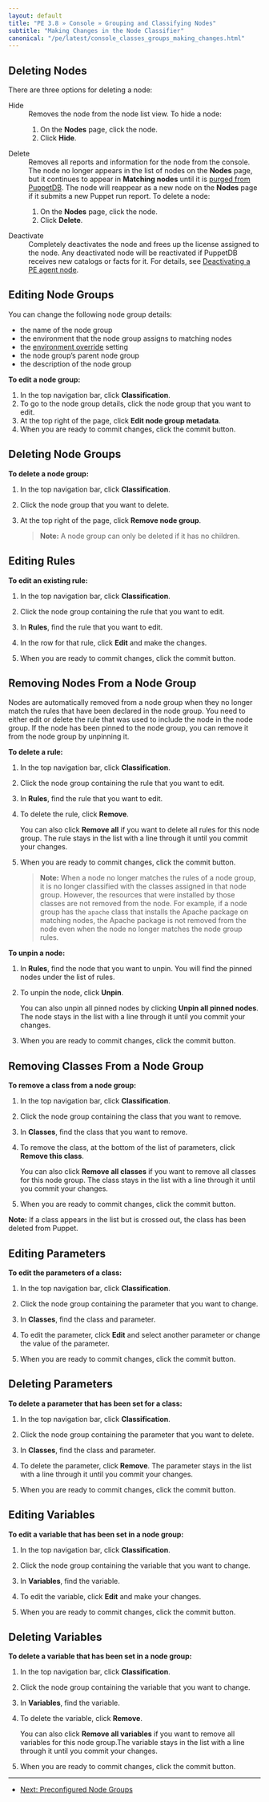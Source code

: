 ```yaml
---
layout: default
title: "PE 3.8 » Console » Grouping and Classifying Nodes"
subtitle: "Making Changes in the Node Classifier"
canonical: "/pe/latest/console_classes_groups_making_changes.html"
---
```



[environment_override]: ./console_classes_groups_environment_override.html

## Deleting Nodes

There are three options for deleting a node:
<dl>
<dt>Hide</dt>
<dd>Removes the node from the node list view. To hide a node:
<ol>
<li>On the <strong>Nodes</strong> page, click the node.</li>
<li>Click <strong>Hide</strong>.</li>
</ol>
</dd>
<dt>Delete</dt>
<dd>Removes all reports and information for the node from the console. The node no longer appears in the list of nodes on the <strong>Nodes</strong> page, but it continues to appear in <strong>Matching nodes</strong> until it is <a href="/puppetdb/2.3/maintain_and_tune.html#deactivate-decommissioned-nodes">purged from PuppetDB</a>. The node will reappear as a new node on the <strong>Nodes</strong> page if it submits a new Puppet run report. To delete a node:
<ol>
<li>On the <strong>Nodes</strong> page, click the node.</li>
<li>Click <strong>Delete</strong>.</li>
</ol>
</dd>
<dt>Deactivate</dt>
<dd>Completely deactivates the node and frees up the license assigned to the node. Any deactivated node will be reactivated if PuppetDB receives new catalogs or facts for it. For details, see <a href="./node_deactivation.html">Deactivating a PE agent node</a>.</dd>
</dl>

## Editing Node Groups

You can change the following node group details:

- the name of the node group
- the environment that the node group assigns to matching nodes
- the [environment override][environment_override] setting
- the node group’s parent node group
- the description of the node group

**To edit a node group:**

1. In the top navigation bar, click **Classification**.
2. To go to the node group details, click the node group that you want to edit.
3. At the top right of the page, click **Edit node group metadata**.
4. When you are ready to commit changes, click the commit button.

## Deleting Node Groups

**To delete a node group:**

1. In the top navigation bar, click **Classification**.

2. Click the node group that you want to delete.

3. At the top right of the page, click **Remove node group**.

    > **Note:** A node group can only be deleted if it has no children.

## Editing Rules

**To edit an existing rule:**

1. In the top navigation bar, click **Classification**.

2. Click the node group containing the rule that you want to edit.

3. In **Rules**, find the rule that you want to edit.

4. In the row for that rule, click **Edit** and make the changes.

5. When you are ready to commit changes, click the commit button.

## Removing Nodes From a Node Group

Nodes are automatically removed from a node group when they no longer match the rules that have been declared in the node group. You need to either edit or delete the rule that was used to include the node in the node group. If the node has been pinned to the node group, you can remove it from the node group by unpinning it.

**To delete a rule:**

1. In the top navigation bar, click **Classification**.

2. Click the node group containing the rule that you want to edit.

3. In **Rules**, find the rule that you want to edit.

4. To delete the rule, click **Remove**.

   You can also click **Remove all** if you want to delete all rules for this node group. The rule stays in the list with a line through it until you commit your changes.

5. When you are ready to commit changes, click the commit button.

    > **Note:** When a node no longer matches the rules of a node group, it is no longer classified with the classes assigned in that node group. However, the resources that were installed by those classes are not removed from the node. For example, if a node group has the `apache` class that installs the Apache package on matching nodes, the Apache package is not removed from the node even when the node no longer matches the node group rules.

**To unpin a node:**

1. In **Rules**, find the node that you want to unpin. You will find the pinned nodes under the list of rules.

2. To unpin the node, click **Unpin**.

   You can also unpin all pinned nodes by clicking **Unpin all pinned nodes**. The node stays in the list with a line through it until you commit your changes.

3. When you are ready to commit changes, click the commit button.


## Removing Classes From a Node Group

**To remove a class from a node group:**

1. In the top navigation bar, click **Classification**.

2. Click the node group containing the class that you want to remove.

3. In **Classes**, find the class that you want to remove.

4. To remove the class, at the bottom of the list of parameters, click **Remove this class**.

   You can also click **Remove all classes** if you want to remove all classes for this node group. The class stays in the list with a line through it until you commit your changes.

5. When you are ready to commit changes, click the commit button.

**Note:** If a class appears in the list but is crossed out, the class has been deleted from Puppet.

## Editing Parameters

**To edit the parameters of a class:**

1. In the top navigation bar, click **Classification**.

2. Click the node group containing the parameter that you want to change.

3. In **Classes**, find the class and parameter.

4. To edit the parameter, click **Edit** and select another parameter or change the value of the parameter.

5. When you are ready to commit changes, click the commit button.

## Deleting Parameters

**To delete a parameter that has been set for a class:**

1. In the top navigation bar, click **Classification**.

2. Click the node group containing the parameter that you want to delete.

3. In **Classes**, find the class and parameter.

4. To delete the parameter, click **Remove**. The parameter stays in the list with a line through it until you commit your changes.

5. When you are ready to commit changes, click the commit button.

## Editing Variables

**To edit a variable that has been set in a node group:**

1. In the top navigation bar, click **Classification**.

2. Click the node group containing the variable that you want to change.

3. In **Variables**, find the variable.

4. To edit the variable, click **Edit** and make your changes.

5. When you are ready to commit changes, click the commit button.

## Deleting Variables

**To delete a variable that has been set in a node group:**

1. In the top navigation bar, click **Classification**.

2. Click the node group containing the variable that you want to change.

3. In **Variables**, find the variable.

4. To delete the variable, click **Remove**.

   You can also click **Remove all variables** if you want to remove all variables for this node group.The variable stays in the list with a line through it until you commit your changes.

5. When you are ready to commit changes, click the commit button.


* * *

- [Next: Preconfigured Node Groups](./console_classes_groups_preconfigured_groups.html)
